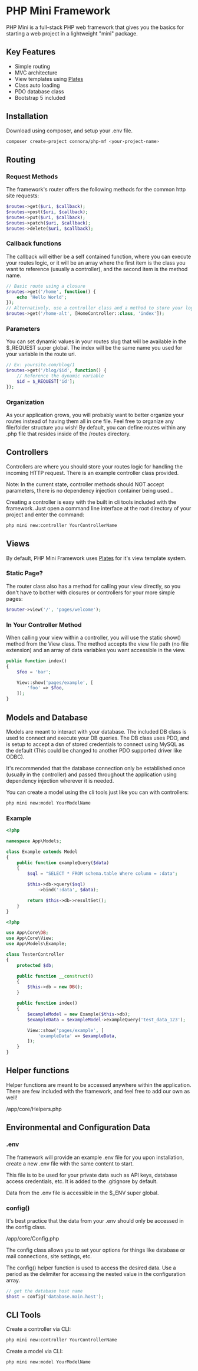 # PHP Mini Framework
PHP Mini is a full-stack PHP web framework that gives you the basics for starting a web project in a lightweight "mini" package.

## Key Features
- Simple routing
- MVC architecture
- View templates using [Plates](https://platesphp.com/)
- Class auto loading
- PDO database class
- Bootstrap 5 included

## Installation
Download using composer, and setup your .env file.
``` bash command-line
composer create-project connora/php-mf <your-project-name>
```

## Routing
### Request Methods
The framework's router offers the following methods for the common http site requests:
``` php
$routes->get($uri, $callback);
$routes->post($uri, $callback);
$routes->put($uri, $callback);
$routes->patch($uri, $callback);
$routes->delete($uri, $callback);
```
### Callback functions
The callback will either be a self contained function, where you can execute your routes logic, or it will be an array where the first item is the class you want to reference (usually a controller), and the second item is the method name.
``` php
// Basic route using a closure
$routes->get('/home', function() {
    echo 'Hello World';
});
// Alternatively, use a controller class and a method to store your logic in
$routes->get('/home-alt', [HomeController::class, 'index']);
```
### Parameters
You can set dynamic values in your routes slug that will be available in the $_REQUEST super global. The index will be the same name you used for your variable in the route uri.
``` php
// Ex: yoursite.com/blog/1
$routes->get('/blog/$id', function() {
    // Reference the dynamic variable
    $id = $_REQUEST['id'];
});
```
### Organization
As your application grows, you will probably want to better organize your routes instead of having them all in one file. Feel free to organize any file/folder structure you wish! By default, you can define routes within any .php file that resides inside of the /routes directory.

## Controllers
Controllers are where you should store your routes logic for handling the incoming HTTP request. There is an example controller class provided.

Note: In the current state, controller methods should NOT accept parameters, there is no dependency injection container being used...

Creating a controller is easy with the built in cli tools included with the framework. Just open a command line interface at the root directory of your project and enter the command:
``` bash command-line
php mini new:controller YourControllerName
```

## Views
By default, PHP Mini Framework uses [Plates](https://platesphp.com/) for it's view template system.
### Static Page?
The router class also has a method for calling your view directly, so you don't have to bother with closures or controllers for your more simple pages:
``` php
$router->view('/', 'pages/welcome');
```
### In Your Controller Method
When calling your view within a controller, you will use the static show() method from the View class. The method accepts the view file path (no file extension) and an array of data variables you want accessible in the view.
``` php
public function index()
{
    $foo = 'bar';

    View::show('pages/example', [
        'foo' => $foo,
    ]);
}
```

## Models and Database
Models are meant to interact with your database. The included DB class is used to connect and execute your DB queries. The DB class uses PDO, and is setup to accept a dsn of stored credentials to connect using MySQL as the default (This could be changed to another PDO supported driver like ODBC).

It's recommended that the database connection only be established once (usually in the controller) and passed throughout the application using dependency injection wherever it is needed.

You can create a model using the cli tools just like you can with controllers:
``` bash command-line
php mini new:model YourModelName
```
### Example
``` php
<?php

namespace App\Models;

class Example extends Model
{
    public function exampleQuery($data)
    {
        $sql = "SELECT * FROM schema.table Where column = :data";

        $this->db->query($sql)
            ->bind(':data', $data);

        return $this->db->resultSet();
    }
}

```
``` php
<?php

use App\Core\DB;
use App\Core\View;
use App\Models\Example;

class TesterController
{
    protected $db;

    public function __construct()
    {
        $this->db = new DB();
    }

    public function index()
    {
        $exampleModel = new Example($this->db);
        $exampleData = $exampleModel->exampleQuery('test_data_123');

        View::show('pages/example', [
            'exampleData' => $exampleData,
        ]);
    }
}
```

## Helper functions
Helper functions are meant to be accessed anywhere within the application. There are few included with the framework, and feel free to add our own as well!

/app/core/Helpers.php

## Environmental and Configuration Data
### .env
The framework will provide an example .env file for you upon installation, create a new .env file with the same content to start.

This file is to be used for your private data such as API keys, database access credentials, etc. It is added to the .gitignore by default.

Data from the .env file is accessible in the $_ENV super global.

### config()
It's best practice that the data from your .env should only be accessed in the config class.

/app/core/Config.php

The config class allows you to set your options for things like database or mail connections, site settings, etc.

The config() helper function is used to access the desired data. Use a period as the delimiter for accessing the nested value in the configuration array.

```php
// get the database host name
$host = config('database.main.host');
```

## CLI Tools

Create a controller via CLI:
``` bash command-line
php mini new:controller YourControllerName
```

Create a model via CLI:
``` bash command-line
php mini new:model YourModelName
```